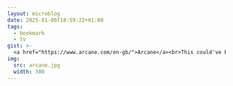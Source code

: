 ```yaml
---
layout: microblog
date: 2025-01-06T18:59:22+01:00
tags:
  - bookmark
  - tv
gist: >-
  <a href="https://www.arcane.com/en-gb/">Arcane</a><br>This could've been a just-another-fantasy series. But the production quality, voice acting, animation, background music and world detail are so phenomenal that it puts the 2 season TV series to one of the best in its category. The "elevation scenes" (action sequences, protagonist/antagonist introductions) are too good, goosebumps guaranteed. Indian commercial movies that rely on elevation should take a note, this is how it is done.
img:
  src: arcane.jpg
  width: 300
---
```

